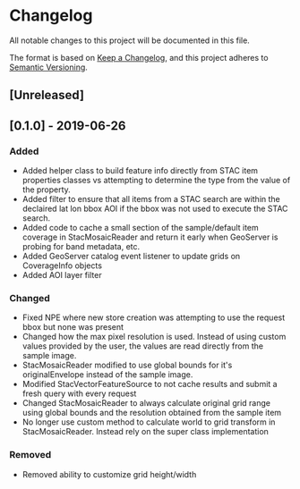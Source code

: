 # Changelog
All notable changes to this project will be documented in this file.

The format is based on [Keep a Changelog](https://keepachangelog.com/en/1.0.0/),
and this project adheres to [Semantic Versioning](https://semver.org/spec/v2.0.0.html).

## [Unreleased]
## [0.1.0] - 2019-06-26
### Added
- Added helper class to build feature info directly from STAC item properties classes vs attempting to determine 
the type from the value of the property.
- Added filter to ensure that all items from a STAC search are within the declaired lat lon bbox AOI if the bbox 
was not used to execute the STAC search.
- Added code to cache a small section of the sample/default item coverage in StacMosaicReader and return it early 
when GeoServer is probing for band metadata, etc.
- Added GeoServer catalog event listener to update grids on CoverageInfo objects
- Added AOI layer filter

### Changed
- Fixed NPE where new store creation was attempting to use the request bbox but none was present
- Changed how the max pixel resolution is used.  Instead of using custom values provided by the user, the values are 
read directly from the sample image.
- StacMosaicReader modified to use global bounds for it's originalEnvelope instead of the sample image.
- Modified StacVectorFeatureSource to not cache results and submit a fresh query with every request
- Changed StacMosaicReader to always calculate original grid range using global bounds and the resolution obtained from 
the sample item
- No longer use custom method to calculate world to grid transform in StacMosaicReader.  Instead rely on the super class 
implementation

### Removed
- Removed ability to customize grid height/width